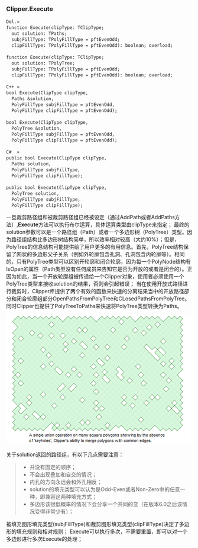 ### **Clipper.Execute**

```
Del.»
function Execute(clipType: TClipType;
  out solution: TPaths;
  subjFillType: TPolyFillType = pftEvenOdd;
  clipFillType: TPolyFillType = pftEvenOdd): boolean; overload;

function Execute(clipType: TClipType;
  out solution: TPolyTree;
  subjFillType: TPolyFillType = pftEvenOdd;
  clipFillType: TPolyFillType = pftEvenOdd): boolean; overload;

C++ »
bool Execute(ClipType clipType,
  Paths &solution,
  PolyFillType subjFillType = pftEvenOdd,
  PolyFillType clipFillType = pftEvenOdd);

bool Execute(ClipType clipType,
  PolyTree &solution,
  PolyFillType subjFillType = pftEvenOdd,
  PolyFillType clipFillType = pftEvenOdd);

C#  »
public bool Execute(ClipType clipType,
  Paths solution,
  PolyFillType subjFillType,
  PolyFillType clipFillType);

public bool Execute(ClipType clipType,
  PolyTree solution,
  PolyFillType subjFillType,
  PolyFillType clipFillType);
```

一旦裁剪路径组和被裁剪路径组已经被设定（通过AddPath或者AddPaths方法）,**Execute**方法可以执行布尔运算，具体运算类型由clipType来指定；
最终的solution参数可以是一个路径组（Path）或者一个多边形树（PolyTree）类型。因为路径组结构比多边形树结构简单，所以效率相对较高（大约10%）；但是，PolyTree的信息结构可能提供给了用户更多的有用信息。首先，PolyTree结构保留了网状的多边形父子关系（例如外轮廓包含孔洞、孔洞包含内轮廓等）。相同的，只有PolyTree类型可以区别开轮廓和闭合轮廓，因为每一个PolyNode结构有IsOpen的属性（Path类型没有任何成员来告知它是否为开放的或者是闭合的）。正因为如此，当一个开放轮廓组被传递给一个Clipper对象，使用者必须使用一个PolyTree类型来接收solution的结果，否则会引起错误；
当在使用开放式路径进行裁剪时，Clipper库提供了两个有效的函数来快速的分离结果当中的开放路径部分和闭合轮廓组部分OpenPathsFromPolyTree和CLosedPathsFromPolyTree。同时Clipper也提供了PolyTreeToPaths来快速将PolyTree类型转换为Paths。

![](common_edges.png)

关于solution返回的路径组，有以下几点需要注意：
> - 并没有固定的顺序；   
> - 不会出现叠加和自交的情况；   
> - 内孔的方向永远会和外孔相反；   
> - solution的填充类型可以认为是Odd-Even或者Non-Zero中的任意一种，即兼容这两种填充方式；   
> - 多边形该很低概率的情况下会分享一个共同的变（在版本6.0之后该情况变得非常少有）；     

被填充图形填充类型(subjFillType)和裁剪图形填充类型(clipFillType)决定了多边形的填充规则和相对规则；
Execute可以执行多次，不需要重置，即可以对一个多边形进行多次Execute的处理；